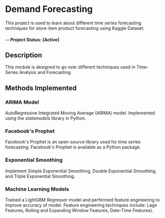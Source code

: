 # Demand Forecasting
This project is used to learn about different time series forecasting techniques for store-item product forecasting using Kaggle Dataset.

#### -- Project Status: [Active]

## Description

This module is designed to go over different techniques used in Time-Series Analysis and Forecasting.

## Methods Implemented

### ARIMA Model

AutoRegressive Integrated Moving Average (ARIMA) model. Implemented using the *statsmodels* library in Python.

### Facebook's Prophet

Facebook's Prophet is an open-source library used for time series forecasting. Facebook's Prophet is available as a Python package.

### Exponential Smoothing

Implement Simple Exponential Smoothing, Double Exponential Smoothing, and Triple Exponential Smoothing.

### Machine Learning Models

Trained a LightGBM Regressor model and performed feature engineering to improve accuracy of model. Feature engineering techniques include: Lage Features, Rolling and Expanding Window Features, Date-Time Features).








